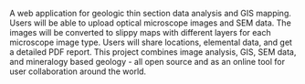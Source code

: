 A web application for geologic thin section data analysis and GIS mapping. Users will be able to upload optical microscope images and SEM data. The images will be converted to slippy maps with different layers for each microscope image type. Users will share locations, elemental data, and get a detailed PDF report. This project combines image analysis, GIS, SEM data, and mineralogy based geology - all open source and as an online tool for user collaboration around the world.